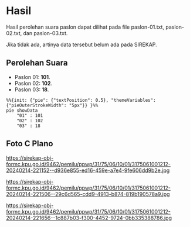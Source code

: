 # Hasil

Hasil perolehan suara paslon dapat dilihat pada file paslon-01.txt, paslon-02.txt, dan paslon-03.txt.

Jika tidak ada, artinya data tersebut belum ada pada SIREKAP.

## Perolehan Suara

 * Paslon 01: **101**.
 * Paslon 02: **102**.
 * Paslon 03: **18**.

```mermaid
%%{init: {"pie": {"textPosition": 0.5}, "themeVariables": {"pieOuterStrokeWidth": "5px"}} }%%
pie showData
    "01" : 101
    "02" : 102
    "03" : 18
```
## Foto C Plano

https://sirekap-obj-formc.kpu.go.id/9462/pemilu/ppwp/31/75/06/10/01/3175061001212-20240214-221152--d936e855-ed16-459e-a7e4-9fe606dd9b2e.jpg

https://sirekap-obj-formc.kpu.go.id/9462/pemilu/ppwp/31/75/06/10/01/3175061001212-20240214-221506--29c6d565-cdd9-4913-b874-819b190578a9.jpg

https://sirekap-obj-formc.kpu.go.id/9462/pemilu/ppwp/31/75/06/10/01/3175061001212-20240214-221656--1c887b03-f300-4452-9724-0bb335388786.jpg
